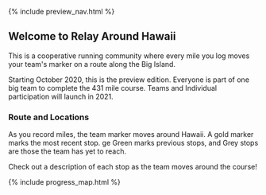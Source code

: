 {% include preview_nav.html %}

## Welcome to Relay Around Hawaii

This is a cooperative running community where every mile you log moves your team's marker on a route along the Big Island.

Starting October 2020, this is the preview edition. Everyone is part of one big team to complete the 431 mile course.
Teams and Individual participation will launch in 2021.

### Route and Locations

As you record miles, the team marker moves around Hawaii. A gold marker marks the most recent stop. ge 
Green marks previous stops, and Grey stops are those the team has yet to reach.

Check out a description of each stop as the team moves around the course!

{% include progress_map.html %}

